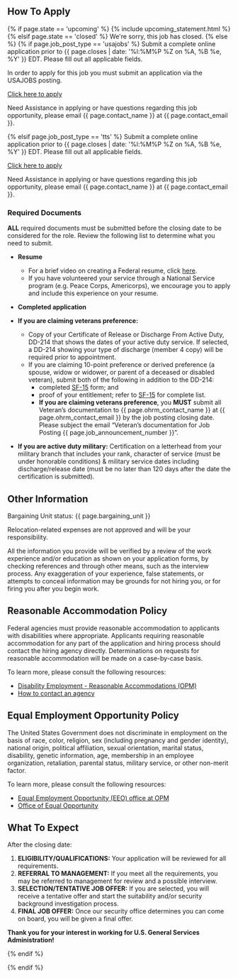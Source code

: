 ## How To Apply

{% if page.state == 'upcoming' %}
{% include upcoming_statement.html %}
{% elsif page.state == 'closed' %}
We're sorry, this job has closed.
{% else %}
{% if page.job_post_type == 'usajobs' %}
Submit a complete online application prior to {{ page.closes | date: '%l:%M%P %Z on %A, %B %e, %Y' }} EDT. Please fill out all applicable fields.

In order to apply for this job you must submit an application via the USAJOBS posting.

<section class="usa-grid-full">
  <a class="usa-button usa-button-secondary" href="{{ page.apply_url }}">Click here to apply</a>
</section>

Need Assistance in applying or have questions regarding this job opportunity, please email {{ page.contact_name }} at {{ page.contact_email }}.

{% elsif page.job_post_type == 'tts' %}
Submit a complete online application prior to {{ page.closes | date: '%l:%M%P %Z on %A, %B %e, %Y' }} EDT. Please fill out all applicable fields.

<section class="usa-grid-full">
  <a class="usa-button usa-button-secondary" href="{{ page.apply_url }}">Click here to apply</a>
</section>

Need Assistance in applying or have questions regarding this job opportunity, please email {{ page.contact_name }} at {{ page.contact_email }}.

### Required Documents

**ALL** required documents must be submitted before the closing date to be considered for the role. Review the following list to determine what you need to submit.

- **Resume**
  - For a brief video on creating a Federal resume, click [here](https://hru.gov/Studio_Recruitment/videos/Writing_Your_Federal_Resume.aspx).
  - If you have volunteered your service through a National Service program (e.g. Peace Corps, Americorps), we encourage you to apply and include this experience on your resume.

- **Completed application**

- **If you are claiming veterans preference:**
  - Copy of your Certificate of Release or Discharge From Active Duty, DD-214 that shows the dates of your active duty service.  If selected, a DD-214 showing your type of discharge (member 4 copy) will be required prior to appointment.
  - If you are claiming 10-point preference or derived preference (a spouse, widow or widower, or parent of a deceased or disabled veteran), submit both of the following in addition to the DD-214:
    - completed [SF-15](http://www.opm.gov/forms/pdf_fill/SF15.pdf) form; and
    - proof of your entitlement; refer to [SF-15](http://www.opm.gov/forms/pdf_fill/SF15.pdf) for complete list.
    - **If you are claiming veterans preference**, you **MUST** submit all Veteran’s documentation to {{ page.ohrm_contact_name }} at {{ page.ohrm_contact_email }} by the job posting closing date. Please subject the email “Veteran’s documentation for Job Posting {{ page.job_announcement_number }}”.
- **If you are active duty military:** Certification on a letterhead from your military branch that includes your rank, character of service (must be under honorable conditions) & military service dates including discharge/release date (must be no later than 120 days after the date the certification is submitted).

## Other Information

Bargaining Unit status: {{ page.bargaining_unit }}

Relocation-related expenses are not approved and will be your responsibility.

All the information you provide will be verified by a review of the work experience and/or education as shown on your application forms, by checking references and through other means, such as the interview process. Any exaggeration of your experience, false statements, or attempts to conceal information may be grounds for not hiring you, or for firing you after you begin work.

## Reasonable Accommodation Policy

Federal agencies must provide reasonable accommodation to applicants with disabilities where appropriate. Applicants requiring reasonable accommodation for any part of the application and hiring process should contact the hiring agency directly. Determinations on requests for reasonable accommodation will be made on a case-by-case basis.

To learn more, please consult the following resources:

- [Disability Employment - Reasonable Accommodations (OPM)](https://www.opm.gov/policy-data-oversight/disability-employment/reasonable-accommodations/)
- [How to contact an agency](https://www.usajobs.gov/Help/how-to/application/agency/contact/)

## Equal Employment Opportunity Policy

The United States Government does not discriminate in employment on the basis of race, color, religion, sex (including pregnancy and gender identity), national origin, political affiliation, sexual orientation, marital status, disability, genetic information, age, membership in an employee organization, retaliation, parental status, military service, or other non-merit factor.

To learn more, please consult the following resources:

- [Equal Employment Opportunity (EEO) office at OPM](https://www.opm.gov/about-us/our-people-organization/support-functions/equal-employment-opportunity/)
- [Office of Equal Opportunity](http://www.eeoc.gov/eeoc/internal_eeo/index.cfm)

## What To Expect

After the closing date:

1. **ELIGIBILITY/QUALIFICATIONS:** Your application will be reviewed for all requirements.
2. **REFERRAL TO MANAGEMENT:** If you meet all the requirements, you may be referred to management for review and a possible interview.
3. **SELECTION/TENTATIVE JOB OFFER:** If you are selected, you will receive a tentative offer and start the suitability and/or security background investigation process.
4. **FINAL JOB OFFER:** Once our security office determines you can come on board, you will be given a final offer.

**Thank you for your interest in working for U.S. General Services Administration!**

{% endif %}

{% endif %}
